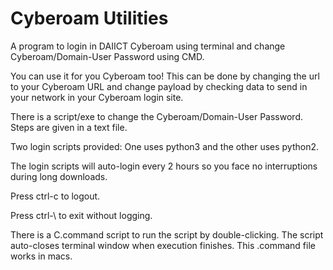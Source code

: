 # Cyberoam Utilities
A program to login in DAIICT Cyberoam using terminal and change Cyberoam/Domain-User Password using CMD.

You can use it for you Cyberoam too! This can be done by changing the url to your Cyberoam URL and change payload by checking data to send in your network in your Cyberoam login site.

There is a script/exe to change the Cyberoam/Domain-User Password. Steps are given in a text file.

Two login scripts provided: One uses python3 and the other uses python2.

The login scripts will auto-login every 2 hours so you face no interruptions during long downloads.

Press ctrl-c to logout.

Press ctrl-\ to exit without logging.

There is a C.command script to run the script by double-clicking. The script auto-closes terminal window when execution finishes. This .command file works in macs.
